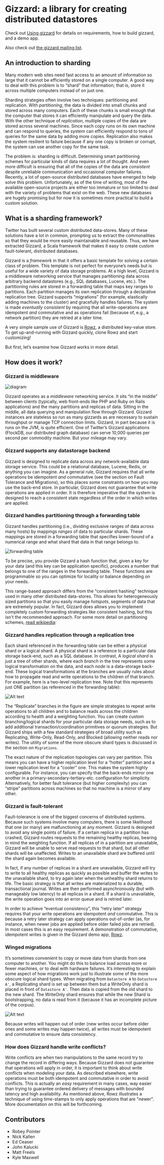 # Gizzard: a library for creating distributed datastores

Check out [Using gizzard](http://github.com/twitter/gizzard/blob/master/doc/using.md)
for details on requirements, how to build gizzard, and a demo app.

Also check out [the gizzard mailing list](http://groups.google.com/group/gizzard).

## An introduction to sharding

Many modern web sites need fast access to an amount of information so large
that it cannot be efficiently stored on a single computer. A good way to deal
with this problem is to “shard” that information; that is, store it across
multiple computers instead of on just one.

Sharding strategies often involve two techniques: partitioning and
replication. With *partitioning*, the data is divided into small chunks and
stored across many computers. Each of these chunks is small enough that the
computer that stores it can efficiently manipulate and query the data. With
the other technique of *replication*, multiple copies of the data are stored
across several machines. Since each copy runs on its own machine and can
respond to queries, the system can efficiently respond to tons of queries for
the same data by adding more copies. Replication also makes the system
resilient to failure because if any one copy is broken or corrupt, the system
can use another copy for the same task.

The problem is: sharding is difficult. Determining smart partitioning schemes
for particular kinds of data requires a lot of thought. And even more
difficult is ensuring that all of the copies of the data are *consistent*
despite unreliable communication and occasional computer failures. Recently, a
lot of open-source distributed databases have emerged to help solve this
problem. Unfortunately, as of the time of writing, most of the available
open-source projects are either too immature or too limited to deal with the
variety of problems that exist on the web. These new databases are hugely
promising but for now it is sometimes more practical to build a custom
solution.

## What is a sharding framework?

Twitter has built several custom distributed data-stores. Many of these
solutions have a lot in common, prompting us to extract the commonalities so
that they would be more easily maintainable and reusable. Thus, we have
extracted Gizzard, a Scala framework that makes it easy to create custom
fault-tolerant, distributed databases.

Gizzard is a *framework* in that it offers a basic template for solving a
certain class of problem. This template is not perfect for everyone’s needs
but is useful for a wide variety of data storage problems. At a high level,
Gizzard is a middleware networking service that manages partitioning data
across arbitrary backend datastores (e.g., SQL databases, Lucene, etc.). The
partitioning rules are stored in a forwarding table that maps key ranges to
partitions. Each partition manages its own replication through a declarative
replication tree. Gizzard supports “migrations” (for example, elastically
adding machines to the cluster) and gracefully handles failures. The system is
made *eventually consistent* by requiring that all write-operations are
idempotent *and* commutative and as operations fail (because of, e.g., a network
partition) they are retried at a later time.

A very simple sample use of Gizzard is [Rowz](http://github.com/twitter/Rowz),
a distributed key-value store. To get up-and-running with Gizzard quickly,
clone Rowz and start customizing!

But first, let’s examine how Gizzard works in more detail.

## How does it work?

### Gizzard is middleware

![diagram](http://github.com/twitter/gizzard/raw/master/doc/middleware.png?raw=true)

Gizzard operates as a *middleware* networking service. It sits “in the middle”
between clients (typically, web front-ends like PHP and Ruby on Rails
applications) and the many partitions and replicas of data. Sitting in the
middle, all data querying and manipulation flow through Gizzard. Gizzard
instances are stateless so run as many gizzards as are necessary to sustain
throughput or manage TCP connection limits. Gizzard, in part because it is
runs on the JVM, is quite efficient. One of Twitter’s Gizzard applications
(FlockDB, our distributed graph database) can serve 10,000 queries per second
per commodity machine. But your mileage may vary.

### Gizzard supports any datastorage backend

Gizzard is designed to replicate data across any network-available data
storage service. This could be a relational database, Lucene, Redis, or
anything you can imagine. As a general rule, Gizzard requires that all write
operations be idempotent *and* commutative (see the section on Fault Tolerance
and Migrations), so this places some constraints on how you may use the
back-end store. In particular, Gizzard does not guarantee that write
operations are applied in order. It is therefore imperative that the system is
designed to reach a consistent state regardless of the order in which writes
are applied.

### Gizzard handles partitioning through a forwarding table

Gizzard handles partitioning (i.e., dividing exclusive ranges of data across
many hosts) by mappings *ranges* of data to particular shards. These mappings
are stored in a forwarding table that specifies lower-bound of a numerical
range and what shard that data in that range belongs to.

![forwarding table](http://github.com/twitter/gizzard/raw/master/doc/forwarding_table.png)

To be precise, you provide Gizzard a hash function that, given a key for your
data (and this key can be application specific), produces a number that
belongs to one of the ranges in the forwarding table. These functions are
programmable so you can optimize for locality or balance depending on your
needs.

This range-based approach differs from the "consistent hashing" technique used
in many other distributed data-stores. This allows for heterogeneously sized
partitions so that you easily manage *hotspots*, segments of data that are
extremely popular. In fact, Gizzard does allows you to implement completely
custom forwarding strategies like consistent hashing, but this isn't the
recommended approach. For some more detail on partitioning schemes, [read
wikipedia](http://en.wikipedia.org/wiki/Partition_(database)):

### Gizzard handles replication through a replication tree

Each shard referenced in the forwarding table can be either a physical shard
or a logical shard. A physical shard is a reference to a particular data
storage back-end, such as a SQL database. In contrast, A *logical shard* is
just a tree of other shards, where each *branch* in the tree represents some
logical transformation on the data, and each *node* is a data-storage
back-end. These logical transformations at the branches are usually rules
about how to propagate read and write operations to the children of that
branch. For example, here is a two-level replication tree. Note that this
represents just ONE partition (as referenced in the forwarding table):

![Alt text](http://github.com/twitter/gizzard/raw/master/doc/replication_tree.png)

The “Replicate” branches in the figure are simple strategies to repeat write
operations to all children and to balance reads across the children according
to health and a weighting function. You can create custom branching/logical
shards for your particular data storage needs, such as to add additional
transaction/coordination primitives or quorum strategies. But Gizzard ships
with a few standard strategies of broad utility such as Replicating,
Write-Only, Read-Only, and Blocked (allowing neither reads nor writes). The
utility of some of the more obscure shard types is discussed in the section on
`Migrations`.

The exact nature of the replication topologies can vary per partition. This
means you can have a higher replication level for a “hotter” partition and a
lower replication level for a “cooler” one. This makes the system highly
configurable. For instance, you can specify that the back-ends mirror one
another in a primary-secondary-tertiary-etc. configuration for simplicity.
Alternatively, for better fault tolerance (but higher complexity) you can
“stripe” partitions across machines so that no machine is a mirror of any
other.

### Gizzard is fault-tolerant

Fault-tolerance is one of the biggest concerns of distributed systems. Because
such systems involve many computers, there is some likelihood that one (or
many) are malfunctioning at any moment. Gizzard is designed to avoid any
single points of failure. If a certain replica in a partition has crashed,
Gizzard routes requests to the remaining healthy replicas, bearing in mind the
weighting function. If all replicas of in a partition are unavailable, Gizzard
will be unable to serve read requests to that shard, but all other shards will
be unaffected. Writes to an unavailable shard are buffered until the shard
again becomes available.

In fact, if any number of replicas in a shard are unavailable, Gizzard will
try to write to all healthy replicas as quickly as possible and buffer the
writes to the unavailable shard, to try again later when the unhealthy shard
returns to life. The basic strategy is that all writes are materialized to a
durable, transactional journal. Writes are then performed asynchronously (but
with manageably low latency) to all replicas in a shard. If a shard is
unavailable, the write operation goes into an error queue and is retried
later.

In order to achieve “eventual consistency”, this “retry later” strategy
requires that your write operations are idempotent *and* commutative. This is
because a retry later strategy can apply operations out-of-order (as, for
instance, when newer jobs are applied before older failed jobs are retried).
In most cases this is an easy requirement. A demonstration of commutative,
idempotent writes is given in the Gizzard demo app,
[Rowz](http://github.com/twitter/Rowz).

### Winged migrations

It’s sometimes convenient to copy or move data from shards from one computer
to another. You might do this to balance load across more or fewer machines,
or to deal with hardware failures. It’s interesting to explain some aspect of
how migrations work just to illustrate some of the more obscure logical shard
types. When migrating from `Datastore A` to `Datastore A'`, a Replicating
shard is set up between them but a WriteOnly shard is placed in front of
`Datastore A'`. Then data is copied from the old shard to the new shard. The
WriteOnly shard ensures that while the new Shard is bootstrapping, no data is
read from it (because it has an incomplete picture of the corpus).

![Alt text](http://github.com/twitter/gizzard/raw/master/doc/migration.png)

Because writes will happen out of order (new writes occur before older ones
and some writes may happen twice), all writes must be idempotent and
commutative to ensure data consistency.

### How does Gizzard handle write conflicts?

Write conflicts are when two manipulations to the same record try to change
the record in differing ways. Because Gizzard does not guarantee that
operations will apply in order, it is important to think about write conflicts
when modeling your data. As described elsewhere, write operations must be both
idempotent and commutative in order to avoid conflicts. This is actually an
*easy* requirement in many cases, way easier than trying to guarantee ordered
delivery of messages with bounded latency and high availability. As mentioned
above, Rowz illustrates a technique of using time-stamps to only apply
operations that are "newer". More documentation on this will be forthcoming.

## Contributors

* Robey Pointer
* Nick Kallen
* Ed Ceaser
* John Kalucki
* Matt Freels
* Kyle Maxwell
